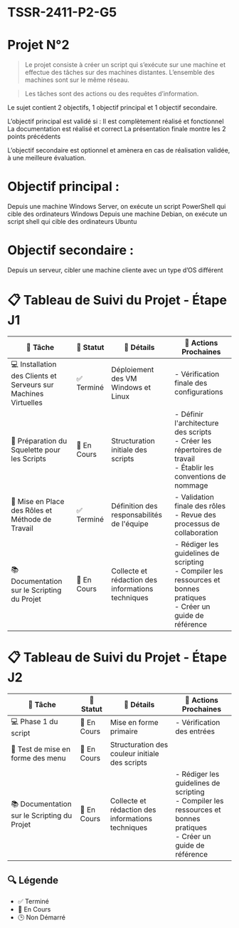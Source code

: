 # TSSR-2411-P2-G5

# Projet N°2

>Le projet consiste à créer un script qui s’exécute sur une machine et effectue des tâches sur des machines distantes.
>L’ensemble des machines sont sur le même réseau.

>Les tâches sont des actions ou des requêtes d’information.

Le sujet contient 2 objectifs, 1 objectif principal et 1 objectif secondaire.

L’objectif principal est validé si :
Il est complètement réalisé et fonctionnel
La documentation est réalisé et correct
La présentation finale montre les 2 points précédents

L’objectif secondaire est optionnel et amènera en cas de réalisation validée, à une meilleure évaluation.


# Objectif principal :
Depuis une machine Windows Server, on exécute un script PowerShell qui cible des ordinateurs Windows
Depuis une machine Debian, on exécute un script shell qui cible des ordinateurs Ubuntu

# Objectif secondaire :
Depuis un serveur, cibler une machine cliente avec un type d’OS différent

# 📋 Tableau de Suivi du Projet - Étape J1

| 🎯 Tâche | 🚦 Statut | 📝 Détails | 🔧 Actions Prochaines |
|----------|-----------|------------|----------------------|
| 💻 Installation des Clients et Serveurs sur Machines Virtuelles | ✅ Terminé | Déploiement des VM Windows et Linux | - Vérification finale des configurations |
| 📜 Préparation du Squelette pour les Scripts | 🔄 En Cours | Structuration initiale des scripts | - Définir l'architecture des scripts<br>- Créer les répertoires de travail<br>- Établir les conventions de nommage |
| 🤝 Mise en Place des Rôles et Méthode de Travail | ✅ Terminé | Définition des responsabilités de l'équipe | - Validation finale des rôles<br>- Revue des processus de collaboration |
| 📚 Documentation sur le Scripting du Projet | 🔄 En Cours | Collecte et rédaction des informations techniques | - Rédiger les guidelines de scripting<br>- Compiler les ressources et bonnes pratiques<br>- Créer un guide de référence |

# 📋 Tableau de Suivi du Projet - Étape J2

| 🎯 Tâche | 🚦 Statut | 📝 Détails | 🔧 Actions Prochaines |
|----------|-----------|------------|----------------------|
| 💻 Phase 1 du script | 🔄 En Cours | Mise en forme primaire | - Vérification des entrées |
| 📜 Test de mise en forme des menu | 🔄 En Cours | Structuration des couleur initiale des scripts |  |
| 📚 Documentation sur le Scripting du Projet | 🔄 En Cours | Collecte et rédaction des informations techniques | - Rédiger les guidelines de scripting<br>- Compiler les ressources et bonnes pratiques<br>- Créer un guide de référence |

## 🔍 Légende
- ✅ Terminé
- 🔄 En Cours
- 🕒 Non Démarré

